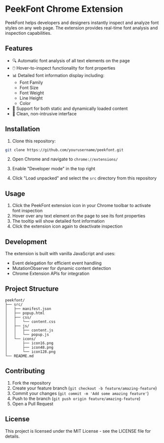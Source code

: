 # PeekFont Chrome Extension

PeekFont helps developers and designers instantly inspect and analyze font styles on any web page. The extension provides real-time font analysis and inspection capabilities.

## Features

- 🔍 Automatic font analysis of all text elements on the page
- 🖱️ Hover-to-inspect functionality for font properties
- 📊 Detailed font information display including:
  - Font Family
  - Font Size
  - Font Weight
  - Line Height
  - Color
- 🎯 Support for both static and dynamically loaded content
- 🧹 Clean, non-intrusive interface

## Installation

1. Clone this repository:
```bash
git clone https://github.com/yourusername/peekfont.git
```

2. Open Chrome and navigate to `chrome://extensions/`

3. Enable "Developer mode" in the top right

4. Click "Load unpacked" and select the `src` directory from this repository

## Usage

1. Click the PeekFont extension icon in your Chrome toolbar to activate font inspection
2. Hover over any text element on the page to see its font properties
3. The tooltip will show detailed font information
4. Click the extension icon again to deactivate inspection

## Development

The extension is built with vanilla JavaScript and uses:
- Event delegation for efficient event handling
- MutationObserver for dynamic content detection
- Chrome Extension APIs for integration

## Project Structure

```
peekfont/
├── src/
│   ├── manifest.json
│   ├── popup.html
│   ├── css/
│   │   └── content.css
│   ├── js/
│   │   ├── content.js
│   │   └── popup.js
│   └── icons/
│       ├── icon16.png
│       ├── icon48.png
│       └── icon128.png
└── README.md
```

## Contributing

1. Fork the repository
2. Create your feature branch (`git checkout -b feature/amazing-feature`)
3. Commit your changes (`git commit -m 'Add some amazing feature'`)
4. Push to the branch (`git push origin feature/amazing-feature`)
5. Open a Pull Request

## License

This project is licensed under the MIT License - see the LICENSE file for details. 